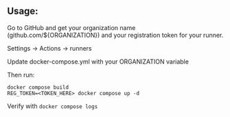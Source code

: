 ## Usage:

Go to GitHub and get your organization name (github.com/${ORGANIZATION}) and your registration token for your runner.

Settings -> Actions -> runners

Update docker-compose.yml with your ORGANIZATION variable

Then run:

```
docker compose build
REG_TOKEN=<TOKEN_HERE> docker compose up -d
```

Verify with `docker compose logs`
